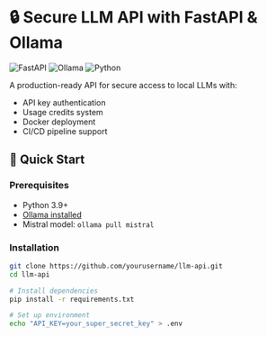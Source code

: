 # 🔒 Secure LLM API with FastAPI & Ollama

![FastAPI](https://img.shields.io/badge/FastAPI-009688?logo=fastapi&logoColor=white)
![Ollama](https://img.shields.io/badge/Ollama-FF6F00?logo=ollama&logoColor=white)
![Python](https://img.shields.io/badge/Python-3776AB?logo=python&logoColor=white)

A production-ready API for secure access to local LLMs with:
- API key authentication
- Usage credits system
- Docker deployment
- CI/CD pipeline support

## 🚀 Quick Start

### Prerequisites
- Python 3.9+
- [Ollama installed](https://ollama.com/download)
- Mistral model: `ollama pull mistral`

### Installation
```bash
git clone https://github.com/yourusername/llm-api.git
cd llm-api

# Install dependencies
pip install -r requirements.txt

# Set up environment
echo "API_KEY=your_super_secret_key" > .env